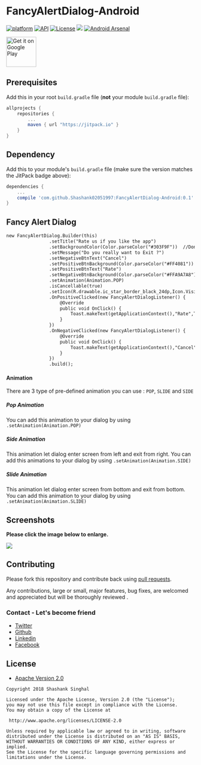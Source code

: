 # FancyAlertDialog-Android
[![platform](https://img.shields.io/badge/platform-Android-yellow.svg)](https://www.android.com)
[![API](https://img.shields.io/badge/API-19%2B-brightgreen.svg?style=plastic)](https://android-arsenal.com/api?level=19)
[![License](https://img.shields.io/badge/license-Apache%202-4EB1BA.svg?style=flat-square)](https://www.apache.org/licenses/LICENSE-2.0.html)
[![](https://jitpack.io/v/Shashank02051997/FancyAlertDialog-Android.svg)](https://jitpack.io/#Shashank02051997/FancyAlertDialog-Android)
[![Android Arsenal]( https://img.shields.io/badge/Android%20Arsenal-FancyAlertDialog-green.svg?style=flat )]( https://android-arsenal.com/details/1/6626 )

<a href="https://play.google.com/store/apps/details?id=com.shashank.sony.fancylibrarybyshashank">
    <img alt="Get it on Google Play"
        height="80"
        src="https://play.google.com/intl/en_us/badges/images/generic/en_badge_web_generic.png" />
</a>

## Prerequisites

Add this in your root `build.gradle` file (**not** your module `build.gradle` file):

```gradle
allprojects {
	repositories {
		...
		maven { url "https://jitpack.io" }
	}
}
```

## Dependency

Add this to your module's `build.gradle` file (make sure the version matches the JitPack badge above):

```gradle
dependencies {
	...
	compile 'com.github.Shashank02051997:FancyAlertDialog-Android:0.1'
}
```
<h2> Fancy Alert Dialog</h2>

```diff
new FancyAlertDialog.Builder(this)
                .setTitle("Rate us if you like the app")
                .setBackgroundColor(Color.parseColor("#303F9F"))  //Don't pass R.color.colorvalue
                .setMessage("Do you really want to Exit ?")
                .setNegativeBtnText("Cancel")
                .setPositiveBtnBackground(Color.parseColor("#FF4081"))  //Don't pass R.color.colorvalue
                .setPositiveBtnText("Rate")
                .setNegativeBtnBackground(Color.parseColor("#FFA9A7A8"))  //Don't pass R.color.colorvalue
                .setAnimation(Animation.POP)
                .isCancellable(true)
                .setIcon(R.drawable.ic_star_border_black_24dp,Icon.Visible)
                .OnPositiveClicked(new FancyAlertDialogListener() {
                    @Override
                    public void OnClick() {
                        Toast.makeText(getApplicationContext(),"Rate",Toast.LENGTH_SHORT).show();
                    }
                })
                .OnNegativeClicked(new FancyAlertDialogListener() {
                    @Override
                    public void OnClick() {
                        Toast.makeText(getApplicationContext(),"Cancel",Toast.LENGTH_SHORT).show();
                    }
                })
                .build();
```
#### Animation

There are 3 type of pre-defined animation you can use : `POP`, `SLIDE` and `SIDE`

##### Pop Animation

You can add this animation to your dialog by using `.setAnimation(Animation.POP)`

##### Side Animation

This animation let dialog enter screen from left and exit from right. You can add this animations to your dialog by using `.setAnimation(Animation.SIDE)`

##### Slide Animation

This animation let dialog enter screen from bottom and exit from bottom. You can add this animation to your dialog by using `.setAnimation(Animation.SLIDE)`

## Screenshots

**Please click the image below to enlarge.**


<img src="https://github.com/Shashank02051997/FancyAlertDialog-Android/blob/master/fancydialogimg.png">


## Contributing

Please fork this repository and contribute back using
[pull requests](https://github.com/Shashank02051997/FancyAlertDialog-Android/pulls).

Any contributions, large or small, major features, bug fixes, are welcomed and appreciated
but will be thoroughly reviewed .

### Contact - Let's become friend
- [Twitter](https://twitter.com/shashank020597)
- [Github](https://github.com/Shashank02051997)
- [Linkedin](https://www.linkedin.com/in/shashank-singhal-a87729b5/)
- [Facebook](https://www.facebook.com/shashanksinghal02)

## License

* [Apache Version 2.0](http://www.apache.org/licenses/LICENSE-2.0.html)

```
Copyright 2018 Shashank Singhal

Licensed under the Apache License, Version 2.0 (the "License");
you may not use this file except in compliance with the License.
You may obtain a copy of the License at

 http://www.apache.org/licenses/LICENSE-2.0

Unless required by applicable law or agreed to in writing, software
distributed under the License is distributed on an "AS IS" BASIS,
WITHOUT WARRANTIES OR CONDITIONS OF ANY KIND, either express or implied.
See the License for the specific language governing permissions and
limitations under the License.
